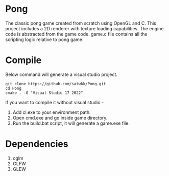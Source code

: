 # Pong

The classic pong game created from scratch using OpenGL and C. 
This project includes a 2D renderer with texture loading capabilities. 
The engine code is abstracted from the game code. game.c file contains all the scripting logic relative to pong game.

# Compile

Below command will generate a visual studio project.
```
git clone https://github.com/satwkk/Pong.git
cd Pong
cmake . -G "Visual Studio 17 2022"
```

If you want to compile it without visual studio - 
1. Add cl.exe to your environment path.
2. Open cmd.exe and go inside game directory.
3. Run the build.bat script, it will generate a game.exe file.

# Dependencies

1. cglm
2. GLFW
3. GLEW